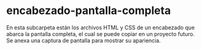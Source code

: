 # encabezado-pantalla-completa

En esta subcarpeta están los archivos HTML y CSS de un encabezado que abarca la pantalla completa, el cual se puede copiar en un proyecto futuro. Se anexa una captura de pantalla para mostrar su apariencia.